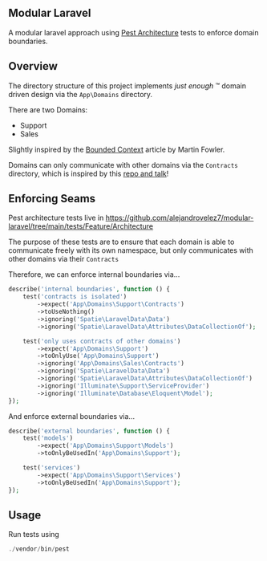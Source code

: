## Modular Laravel

A modular laravel approach using [Pest Architecture](https://pestphp.com/docs/arch-testing) tests to enforce domain boundaries.

## Overview

The directory structure of this project implements _just enough_ ™️ domain driven design via the `App\Domains` directory.

There are two Domains:
* Support
* Sales

Slightly inspired by the [Bounded Context](https://martinfowler.com/bliki/BoundedContext.html) article by Martin Fowler.

Domains can only communicate with other domains via the `Contracts` directory, which is inspired by this [repo and talk](https://github.com/avosalmon/modular-monolith-laravel)! 

## Enforcing Seams

Pest architecture tests live in https://github.com/alejandrovelez7/modular-laravel/tree/main/tests/Feature/Architecture

The purpose of these tests are to ensure that each domain is able to communicate freely with its own namespace, but only communicates with other domains via their `Contracts`

Therefore, we can enforce internal boundaries via...

```php
describe('internal boundaries', function () {
    test('contracts is isolated')
        ->expect('App\Domains\Support\Contracts')
        ->toUseNothing()
        ->ignoring('Spatie\LaravelData\Data')
        ->ignoring('Spatie\LaravelData\Attributes\DataCollectionOf');

    test('only uses contracts of other domains')
        ->expect('App\Domains\Support')
        ->toOnlyUse('App\Domains\Support')
        ->ignoring('App\Domains\Sales\Contracts')
        ->ignoring('Spatie\LaravelData\Data')
        ->ignoring('Spatie\LaravelData\Attributes\DataCollectionOf')
        ->ignoring('Illuminate\Support\ServiceProvider')
        ->ignoring('Illuminate\Database\Eloquent\Model');
});
```

And enforce external boundaries via...

```php
describe('external boundaries', function () {
    test('models')
        ->expect('App\Domains\Support\Models')
        ->toOnlyBeUsedIn('App\Domains\Support');

    test('services')
        ->expect('App\Domains\Support\Services')
        ->toOnlyBeUsedIn('App\Domains\Support');
});
```

## Usage

Run tests using

```php
./vendor/bin/pest
```

